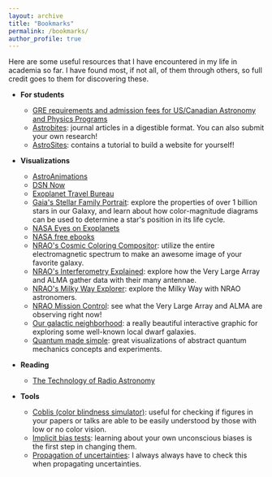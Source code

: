 ```yaml
---
layout: archive
title: "Bookmarks"
permalink: /bookmarks/
author_profile: true
---
```


Here are some useful resources that I have encountered in my life in academia so far. I have found most, if not all, of them through others, so full credit goes to them for discovering these.

- **For students**
  - [GRE requirements and admission fees for US/Canadian Astronomy and Physics Programs](https://docs.google.com/spreadsheets/d/19UhYToXOPZkZ3CM469ru3Uwk4584CmzZyAVVwQJJcyc/edit#gid=0)
  - [Astrobites](https://astrobites.org): journal articles in a digestible format. You can also submit your own research!
  - [AstroSites](https://astrosites.github.io/index.html): contains a tutorial to build a website for yourself!

- **Visualizations**
  - [AstroAnimations](https://www.astroanimation.org)
  - [DSN Now](https://eyes.nasa.gov/dsn/dsn.html)
  - [Exoplanet Travel Bureau](https://exoplanets.nasa.gov/alien-worlds/exoplanet-travel-bureau/)
  - [Gaia's Stellar Family Portrait](https://sci.esa.int/gaia-stellar-family-portrait/): explore the properties of over 1 billion stars in our Galaxy, and learn about how color-magnitude diagrams can be used to determine a star's position in its life cycle.
  - [NASA Eyes on Exoplanets](https://exoplanets.nasa.gov/eyes-on-exoplanets/)
  - [NASA free ebooks](https://www.nasa.gov/connect/ebooks/index.html)
  - [NRAO's Cosmic Coloring Compositor](https://public.nrao.edu/color/): utilize the entire electromagnetic spectrum to make an awesome image of your favorite galaxy. 
  - [NRAO's Interferometry Explained](https://public.nrao.edu/interferometry-explained/): explore how the Very Large Array and ALMA gather data with their many antennae.
  - [NRAO's Milky Way Explorer](https://public.nrao.edu/explore/milky-way-explorer/): explore the Milky Way with NRAO astronomers.
  - [NRAO Mission Control](https://public.nrao.edu/explore/mission-control/): see what the Very Large Array and ALMA are observing right now!
  - [Our galactic neighborhood](https://www.symmetrymagazine.org/article/our-galactic-neighborhood): a really beautiful interactive graphic for exploring some well-known local dwarf galaxies.
  - [Quantum made simple](https://toutestquantique.fr/en/): great visualizations of abstract quantum mechanics concepts and experiments.

- **Reading**
  - [The Technology of Radio Astronomy](https://public.nrao.edu/radio-astronomy/the-technology-of-radio-astronomy/)

- **Tools**
  - [Coblis (color blindness simulator)](https://www.color-blindness.com/coblis-color-blindness-simulator/): useful for checking if figures in your papers or talks are able to be easily understood by those with low or no color vision.
  - [Implicit bias tests](https://implicit.harvard.edu/implicit/takeatest.html): learning about your own unconscious biases is the first step in changing them.
  - [Propagation of uncertainties](https://en.wikipedia.org/wiki/Propagation_of_uncertainty#Example_formulae): I always always have to check this when propagating uncertainties.